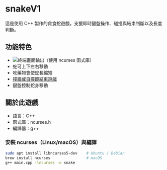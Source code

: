 # snakeV1

這是使用 C++ 製作的貪食蛇遊戲，支援即時鍵盤操作、碰撞與結束判斷以及長度判斷。

## 功能特色

- ![終端畫面輸出（使用 `ncurses` 函式庫）](./初始化面.png)
- 蛇可上下左右移動
- 吃藥物會使蛇長縮短
- [撞牆或自撞即結束遊戲](./結果顯示.png)
- 鍵盤控制蛇身移動

## 關於此遊戲

- 語言：C++
- 函式庫：ncurses.h
- 編譯器：g++
### 安裝 ncurses（Linux/macOS）與編譯

```bash
sudo apt install libncurses5-dev    # Ubuntu / Debian
brew install ncurses                # macOS
g++ main.cpp -lncurses -o snake


